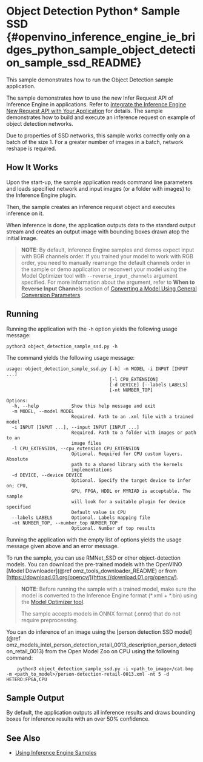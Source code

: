 # Object Detection Python* Sample SSD {#openvino_inference_engine_ie_bridges_python_sample_object_detection_sample_ssd_README}

This sample demonstrates how to run the Object Detection sample application.

The sample demonstrates how to use the new Infer Request API of Inference Engine in applications.
Refer to [Integrate the Inference Engine New Request API with Your Application](../../../../../docs/IE_DG/Integrate_with_customer_application_new_API.md) for details.
The sample demonstrates how to build and execute an inference request on example of object detection networks.

Due to properties of SSD networks, this sample works correctly only on a batch of the size 1. For a greater number of images in a batch, network reshape is required.

## How It Works

Upon the start-up, the sample application reads command line parameters and loads specified network and input images (or a
folder with images) to the Inference Engine plugin.

Then, the sample creates an inference request object and executes inference on it.

When inference is done, the application outputs data to the standard output stream and creates an output image with bounding boxes drawn atop the initial image.

> **NOTE**: By default, Inference Engine samples and demos expect input with BGR channels order. If you trained your model to work with RGB order, you need to manually rearrange the default channels order in the sample or demo application or reconvert your model using the Model Optimizer tool with `--reverse_input_channels` argument specified. For more information about the argument, refer to **When to Reverse Input Channels** section of [Converting a Model Using General Conversion Parameters](../../../../../docs/MO_DG/prepare_model/convert_model/Converting_Model_General.md).

## Running

Running the application with the <code>-h</code> option yields the following usage message:
```
python3 object_detection_sample_ssd.py -h
```
The command yields the following usage message:
```
usage: object_detection_sample_ssd.py [-h] -m MODEL -i INPUT [INPUT ...]
                                      [-l CPU_EXTENSION]
                                      [-d DEVICE] [--labels LABELS]
                                      [-nt NUMBER_TOP]

Options:
  -h, --help            Show this help message and exit
  -m MODEL, --model MODEL
                        Required. Path to an .xml file with a trained model
  -i INPUT [INPUT ...], --input INPUT [INPUT ...]
                        Required. Path to a folder with images or path to an
                        image files
  -l CPU_EXTENSION, --cpu_extension CPU_EXTENSION
                        Optional. Required for CPU custom layers. Absolute
                        path to a shared library with the kernels
                        implementations
  -d DEVICE, --device DEVICE
                        Optional. Specify the target device to infer on; CPU,
                        GPU, FPGA, HDDL or MYRIAD is acceptable. The sample
                        will look for a suitable plugin for device specified
                        Default value is CPU
  --labels LABELS       Optional. Labels mapping file
  -nt NUMBER_TOP, --number_top NUMBER_TOP
                        Optional. Number of top results
```

Running the application with the empty list of options yields the usage message given above and an error message.

To run the sample, you can use RMNet_SSD or other object-detection models. You can download the pre-trained models with the OpenVINO [Model Downloader](@ref omz_tools_downloader_README) or from [https://download.01.org/opencv/](https://download.01.org/opencv/).

> **NOTE**: Before running the sample with a trained model, make sure the model is converted to the Inference Engine format (\*.xml + \*.bin) using the [Model Optimizer tool](../../../../../docs/MO_DG/Deep_Learning_Model_Optimizer_DevGuide.md).
> 
> The sample accepts models in ONNX format (.onnx) that do not require preprocessing.

You can do inference of an image using the [person detection SSD model](@ref omz_models_intel_person_detection_retail_0013_description_person_detection_retail_0013) from the Open Model Zoo on CPU using the following command:
```
    python3 object_detection_sample_ssd.py -i <path_to_image>/cat.bmp -m <path_to_model>/person-detection-retail-0013.xml -nt 5 -d HETERO:FPGA,CPU
```

## Sample Output

By default, the application outputs all inference results and draws bounding boxes for inference results with an over 50% confidence.

## See Also
* [Using Inference Engine Samples](../../../../../docs/IE_DG/Samples_Overview.md)
